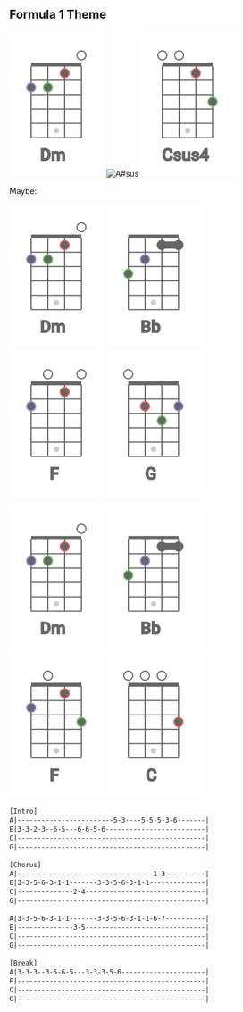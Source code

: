## Formula 1 Theme

![Dm](https://raw.githubusercontent.com/Capevace/ukulele-chords/main/svgs/Dm.svg) ![A#sus](https://raw.githubusercontent.com/Capevace/ukulele-chords/main/svgs/A%23sus.svg) ![Csus4](https://raw.githubusercontent.com/Capevace/ukulele-chords/main/svgs/Csus4.svg)

Maybe:

![Dm](https://raw.githubusercontent.com/Capevace/ukulele-chords/main/svgs/Dm.svg) ![Bb](https://raw.githubusercontent.com/Capevace/ukulele-chords/main/svgs/Bb.svg) ![F](https://raw.githubusercontent.com/Capevace/ukulele-chords/main/svgs/F.svg) ![G](https://raw.githubusercontent.com/Capevace/ukulele-chords/main/svgs/G.svg) 

![Dm](https://raw.githubusercontent.com/Capevace/ukulele-chords/main/svgs/Dm.svg) ![Bb](https://raw.githubusercontent.com/Capevace/ukulele-chords/main/svgs/Bb.svg) ![F-3](https://raw.githubusercontent.com/Capevace/ukulele-chords/main/svgs/F-3.svg) ![C](https://raw.githubusercontent.com/Capevace/ukulele-chords/main/svgs/C.svg)

````
[Intro]
A|------------------------5-3----5-5-5-3-6-------|
E|3-3-2-3--6-5---6-6-5-6-------------------------|
C|-----------------------------------------------|
G|-----------------------------------------------|

[Chorus]
A|----------------------------------1-3----------|
E|3-3-5-6-3-1-1-------3-3-5-6-3-1-1--------------|
C|--------------2-4------------------------------|
G|-----------------------------------------------|

A|3-3-5-6-3-1-1-------3-3-5-6-3-1-1-6-7----------|
E|--------------3-5------------------------------|
C|-----------------------------------------------|
G|-----------------------------------------------|

[Break]
A|3-3-3--3-5-6-5---3-3-3-5-6---------------------|
E|-----------------------------------------------|
C|-----------------------------------------------|
G|-----------------------------------------------|
````
